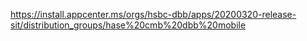 https://install.appcenter.ms/orgs/hsbc-dbb/apps/20200320-release-sit/distribution_groups/hase%20cmb%20dbb%20mobile

